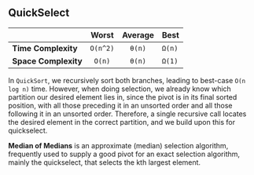 ## QuickSelect

|  | Worst | Average | Best |
|:--|:-:|:-:|---|
| __Time Complexity__ | `O(n^2)` | `θ(n)` | `Ω(n)` |
| __Space Complexity__ | `O(n)` | `θ(n)` | `Ω(1)` |

In `QuickSort`, we recursively sort both branches, leading to best-case `O(n log n)` time. However, when doing selection, we already know which partition our desired element lies in, since the pivot is in its final sorted position, with all those preceding it in an unsorted order and all those following it in an unsorted order. Therefore, a single recursive call locates the desired element in the correct partition, and we build upon this for quickselect.

__Median of Medians__ is an approximate (median) selection algorithm, frequently used to supply a good pivot for an exact selection algorithm, mainly the quickselect, that selects the kth largest element.